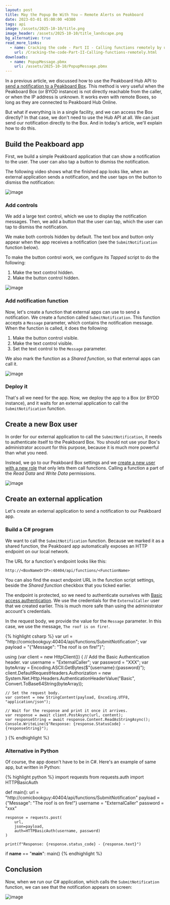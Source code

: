 ```yaml
---
layout: post
title: May the Popup Be With You – Remote Alerts on Peakboard 
date: 2023-03-01 05:00:00 +0300
tags: api
image: /assets/2025-10-10/title.png
image_header: /assets/2025-10-10/title_landscape.png
bg_alternative: true
read_more_links:
  - name: Cracking the code - Part II - Calling functions remotely by using Peakboard Hub API
    url: /Cracking-the-code-Part-II-Calling-functions-remotely.html
downloads:
  - name: PopupMessage.pbmx
    url: /assets/2025-10-10/PopupMessage.pbmx
---
```

In a previous article, we discussed how to use the Peakboard Hub API to [send a notification to a Peakboard Box](/Cracking-the-code-Part-II-Calling-functions-remotely.html). This method is very useful when the Peakboard Box (or BYOD instance) is not directly reachable from the caller, or when the IP address is unknown. It works even with remote Boxes, so long as they are connected to Peakboard Hub Online.

But what if everything is in a single facility, and we can access the Box directly? In that case, we don't need to use the Hub API at all. We can just send our notification directly to the Box. And in today's article, we'll explain how to do this.

## Build the Peakboard app

First, we build a simple Peakboard application that can show a notification to the user. The user can also tap a button to dismiss the notification.

The following video shows what the finished app looks like, when an external application sends a notification, and the user taps on the button to dismiss the notification:

![image](/assets/2025-10-10/result.gif)

### Add controls
We add a large text control, which we use to display the notification messages. Then, we add a button that the user can tap, which the user can tap to dismiss the notification.

We make both controls hidden by default. The text box and button only appear when the app receives a notification (see the `SubmitNotification` function below).

To make the button control work, we configure its *Tapped* script to do the following:
1. Make the text control hidden.
1. Make the button control hidden.

![image](/assets/2025-10-10/010.png)

### Add notification function

Now, let's create a function that external apps can use to send a notification. We create a function called `SubmitNotification`. This function accepts a `Message` parameter, which contains the notification message. When the function is called, it does the following:
1. Make the button control visible.
1. Make the text control visible.
1. Set the text control to the `Message` parameter.

We also mark the function as a *Shared function*, so that external apps can call it.

![image](/assets/2025-10-10/020.png)

### Deploy it

That's all we need for the app. Now, we deploy the app to a Box (or BYOD instance), and it waits for an external application to call the `SubmitNotification` function.

## Create a new Box user

In order for our external application to call the `SubmitNotification`, it needs to authenticate itself to the Peakboard Box. You should not use your Box's administrator account for this purpose, because it is much more powerful than what you need.

Instead, we go to our Peakboard Box settings and we [create a new user with a new role](https://help.peakboard.com/administration/en-user-administration.html) that only lets them call functions. Calling a function a part of the *Read Data* and *Write Data* permissions.

![image](/assets/2025-10-10/030.png)

## Create an external application

Let's create an external application to send a notification to our Peakboard app.

### Build a C# program

We want to call the `SubmitNotification` function. Because we marked it as a shared function, the Peakboard app automatically exposes an HTTP endpoint on our local network.

The URL for a function's endpoint looks like this:
```url
http://<BoxNameOrIP>:40404/api/functions/<FunctionName>
```

You can also find the exact endpoint URL in the function script settings, beside the *Shared function* checkbox that you ticked earlier.

The endpoint is protected, so we need to authenticate ourselves with [Basic access authentication](https://en.wikipedia.org/wiki/basic_access_authentication). We use the credentials for the `ExternalCaller` user that we created earlier. This is much more safe than using the administrator account's credentials.

In the request body, we provide the value for the `Message` parameter. In this case, we use the message, `The roof is on fire!`.

{% highlight csharp %}
var url = "http://comicbookguy:40404/api/functions/SubmitNotification";
var payload = "{\"Message\": \"The roof is on fire!\"}";

using (var client = new HttpClient())
{
    // Add the Basic Authentication header.
    var username = "ExternalCaller";
    var password = "XXX";
    var byteArray = Encoding.ASCII.GetBytes($"{username}:{password}");
    client.DefaultRequestHeaders.Authorization =
        new System.Net.Http.Headers.AuthenticationHeaderValue("Basic", Convert.ToBase64String(byteArray));

    // Set the request body.
    var content = new StringContent(payload, Encoding.UTF8, "application/json");

    // Wait for the response and print it once it arrives.
    var response = await client.PostAsync(url, content);
    var responseString = await response.Content.ReadAsStringAsync();
    Console.WriteLine($"Response: {response.StatusCode} - {responseString}");
}
{% endhighlight %}

### Alternative in Python

Of course, the app doesn't have to be in C#. Here's an example of same app, but written in Python:

{% highlight python %}
import requests
from requests.auth import HTTPBasicAuth

def main():
    url = "http://comicbookguy:40404/api/functions/SubmitNotification"
    payload = {"Message": "The roof is on fire!"}
    username = "ExternalCaller"
    password = "xxx"

    response = requests.post(
        url,
        json=payload,
        auth=HTTPBasicAuth(username, password)
    )

    print(f"Response: {response.status_code} - {response.text}")

if __name__ == "__main__":
    main()
{% endhighlight %}


## Conclusion

Now, when we run our C# application, which calls the `SubmitNotification` function, we can see that the notification appears on screen:

![image](/assets/2025-10-10/result.gif)